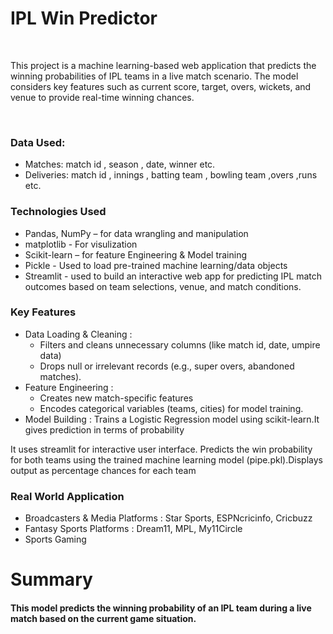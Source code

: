 <h1>IPL Win Predictor</h1>
<br>
<p>This project is a machine learning-based web application that predicts the winning probabilities of IPL teams in a live match scenario. The model considers key features such as current score, target, overs, wickets, and venue to provide real-time winning chances.</p>
<br>
<h3>Data Used:</h3>
<ul>
  <li>Matches: match id , season , date, winner etc.</li>
  <li>Deliveries: match id , innings , batting team , bowling team ,overs ,runs etc.</li>
</ul>
<h3>Technologies Used</h3>
<ul>
  <li>Pandas, NumPy – for data wrangling and manipulation</li>
  <li>matplotlib - For visulization</li>
  <li>Scikit-learn – for feature Engineering & Model training </li>
  <li>Pickle - Used to load pre-trained machine learning/data objects</li>
  <li>Streamlit - used to build an interactive web app for predicting IPL match outcomes based on team selections, venue, and match conditions.</li>
</ul>
<h3>Key Features</h3>
<ul>
  <li>Data Loading & Cleaning : 
     <ul>
       <li>Filters and cleans unnecessary columns (like match id, date, umpire data)</li>
       <li>Drops null or irrelevant records (e.g., super overs, abandoned matches).</li>
    </ul>
  </li>
  <li>Feature Engineering : 
    <ul>
      <li>Creates new match-specific features</li>
      <li>Encodes categorical variables (teams, cities) for model training.</li>
    </ul>
  </li>
  <li>Model Building : Trains a Logistic Regression model using scikit-learn.It gives prediction in terms of probability</li>
</ul>
<p>It uses streamlit for interactive user interface. Predicts the win probability for both teams using the trained machine learning model (pipe.pkl).Displays output as percentage chances for each team</p>
<h3>Real World Application</h3>
 <ul>
   <li>Broadcasters & Media Platforms : Star Sports, ESPNcricinfo, Cricbuzz</li>
   <li>Fantasy Sports Platforms : Dream11, MPL, My11Circle</li>
   <li>Sports Gaming</li>
 </ul>
<h1>Summary</h1>
<h4>This model predicts the winning probability of an IPL team during a live match based on the current game situation.</h4>

